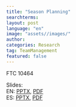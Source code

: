 ```yaml
---
title: "Season Planning"
searchterms:
layout: post
language: "en"
image: "assets//images/"
author:
categories: Research
tag: TeamManagement
featured: false
---
```

FTC 10464<br>


Slides:<br>
EN: <a href="/translations/en-us/TeamManagement/SeasonPlanning.pptx">PPTX</a>,
 <a href="/translations/en-us/TeamManagement/SeasonPlanning.pdf">PDF</a><br>
ES: <a href="/translations/es/TeamManagement/SeasonPlanningES.pptx">PPTX</a>,
 <a href="/translations/es/TeamManagement/SeasonPlanningES.pdf">PDF</a>
